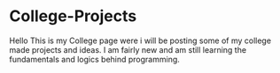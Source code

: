 # College-Projects
Hello This is my College page were i will be posting some of my college made projects and ideas. I am fairly new and am still learning the fundamentals and logics behind programming.
